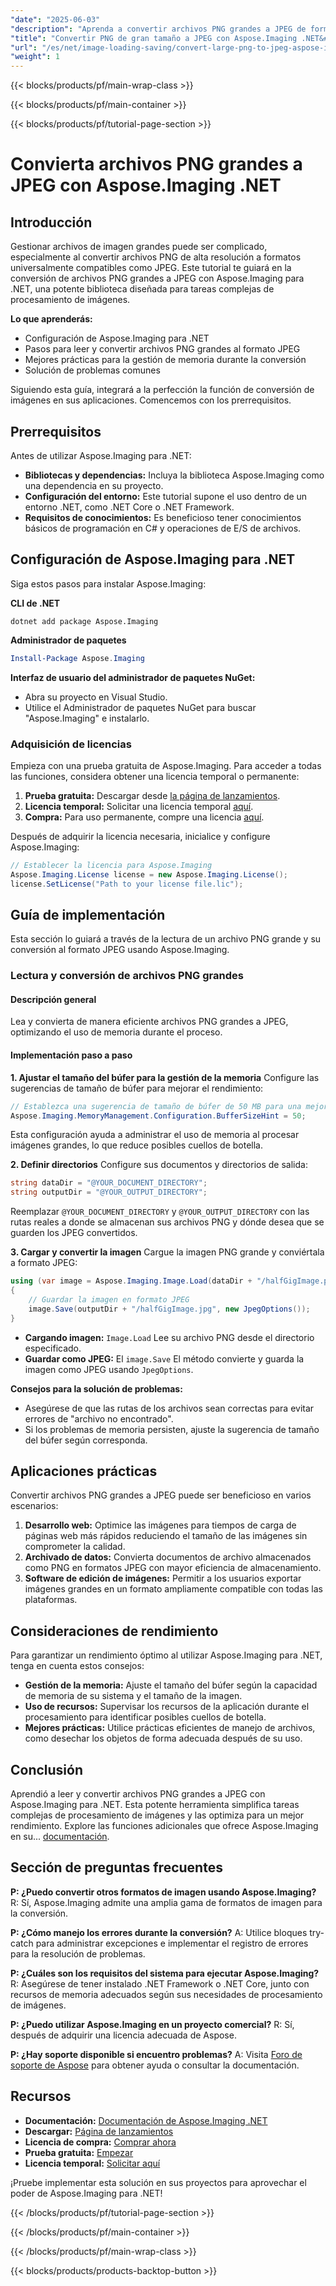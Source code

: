 ```yaml
---
"date": "2025-06-03"
"description": "Aprenda a convertir archivos PNG grandes a JPEG de forma eficiente con Aspose.Imaging para .NET. Esta guía abarca la configuración, la implementación y las prácticas recomendadas."
"title": "Convertir PNG de gran tamaño a JPEG con Aspose.Imaging .NET&#58; guía paso a paso"
"url": "/es/net/image-loading-saving/convert-large-png-to-jpeg-aspose-imaging-dotnet/"
"weight": 1
---
```


{{< blocks/products/pf/main-wrap-class >}}

{{< blocks/products/pf/main-container >}}

{{< blocks/products/pf/tutorial-page-section >}}
# Convierta archivos PNG grandes a JPEG con Aspose.Imaging .NET

## Introducción
Gestionar archivos de imagen grandes puede ser complicado, especialmente al convertir archivos PNG de alta resolución a formatos universalmente compatibles como JPEG. Este tutorial te guiará en la conversión de archivos PNG grandes a JPEG con Aspose.Imaging para .NET, una potente biblioteca diseñada para tareas complejas de procesamiento de imágenes.

**Lo que aprenderás:**
- Configuración de Aspose.Imaging para .NET
- Pasos para leer y convertir archivos PNG grandes al formato JPEG
- Mejores prácticas para la gestión de memoria durante la conversión
- Solución de problemas comunes

Siguiendo esta guía, integrará a la perfección la función de conversión de imágenes en sus aplicaciones. Comencemos con los prerrequisitos.

## Prerrequisitos
Antes de utilizar Aspose.Imaging para .NET:

- **Bibliotecas y dependencias:** Incluya la biblioteca Aspose.Imaging como una dependencia en su proyecto.
- **Configuración del entorno:** Este tutorial supone el uso dentro de un entorno .NET, como .NET Core o .NET Framework.
- **Requisitos de conocimientos:** Es beneficioso tener conocimientos básicos de programación en C# y operaciones de E/S de archivos.

## Configuración de Aspose.Imaging para .NET
Siga estos pasos para instalar Aspose.Imaging:

**CLI de .NET**
```shell
dotnet add package Aspose.Imaging
```

**Administrador de paquetes**
```powershell
Install-Package Aspose.Imaging
```

**Interfaz de usuario del administrador de paquetes NuGet:**
- Abra su proyecto en Visual Studio.
- Utilice el Administrador de paquetes NuGet para buscar "Aspose.Imaging" e instalarlo.

### Adquisición de licencias
Empieza con una prueba gratuita de Aspose.Imaging. Para acceder a todas las funciones, considera obtener una licencia temporal o permanente:

1. **Prueba gratuita:** Descargar desde [la página de lanzamientos](https://releases.aspose.com/imaging/net/).
2. **Licencia temporal:** Solicitar una licencia temporal [aquí](https://purchase.aspose.com/temporary-license/).
3. **Compra:** Para uso permanente, compre una licencia [aquí](https://purchase.aspose.com/buy).

Después de adquirir la licencia necesaria, inicialice y configure Aspose.Imaging:
```csharp
// Establecer la licencia para Aspose.Imaging
Aspose.Imaging.License license = new Aspose.Imaging.License();
license.SetLicense("Path to your license file.lic");
```

## Guía de implementación
Esta sección lo guiará a través de la lectura de un archivo PNG grande y su conversión al formato JPEG usando Aspose.Imaging.

### Lectura y conversión de archivos PNG grandes
#### Descripción general
Lea y convierta de manera eficiente archivos PNG grandes a JPEG, optimizando el uso de memoria durante el proceso.

#### Implementación paso a paso
**1. Ajustar el tamaño del búfer para la gestión de la memoria**
Configure las sugerencias de tamaño de búfer para mejorar el rendimiento:
```csharp
// Establezca una sugerencia de tamaño de búfer de 50 MB para una mejor gestión de la memoria
Aspose.Imaging.MemoryManagement.Configuration.BufferSizeHint = 50;
```
Esta configuración ayuda a administrar el uso de memoria al procesar imágenes grandes, lo que reduce posibles cuellos de botella.

**2. Definir directorios**
Configure sus documentos y directorios de salida:
```csharp
string dataDir = "@YOUR_DOCUMENT_DIRECTORY";
string outputDir = "@YOUR_OUTPUT_DIRECTORY";
```
Reemplazar `@YOUR_DOCUMENT_DIRECTORY` y `@YOUR_OUTPUT_DIRECTORY` con las rutas reales a donde se almacenan sus archivos PNG y dónde desea que se guarden los JPEG convertidos.

**3. Cargar y convertir la imagen**
Cargue la imagen PNG grande y conviértala a formato JPEG:
```csharp
using (var image = Aspose.Imaging.Image.Load(dataDir + "/halfGigImage.png"))
{
    // Guardar la imagen en formato JPEG
    image.Save(outputDir + "/halfGigImage.jpg", new JpegOptions());
}
```
- **Cargando imagen:** `Image.Load` Lee su archivo PNG desde el directorio especificado.
- **Guardar como JPEG:** El `image.Save` El método convierte y guarda la imagen como JPEG usando `JpegOptions`.

**Consejos para la solución de problemas:**
- Asegúrese de que las rutas de los archivos sean correctas para evitar errores de "archivo no encontrado".
- Si los problemas de memoria persisten, ajuste la sugerencia de tamaño del búfer según corresponda.

## Aplicaciones prácticas
Convertir archivos PNG grandes a JPEG puede ser beneficioso en varios escenarios:
1. **Desarrollo web:** Optimice las imágenes para tiempos de carga de páginas web más rápidos reduciendo el tamaño de las imágenes sin comprometer la calidad.
2. **Archivado de datos:** Convierta documentos de archivo almacenados como PNG en formatos JPEG con mayor eficiencia de almacenamiento.
3. **Software de edición de imágenes:** Permitir a los usuarios exportar imágenes grandes en un formato ampliamente compatible con todas las plataformas.

## Consideraciones de rendimiento
Para garantizar un rendimiento óptimo al utilizar Aspose.Imaging para .NET, tenga en cuenta estos consejos:
- **Gestión de la memoria:** Ajuste el tamaño del búfer según la capacidad de memoria de su sistema y el tamaño de la imagen.
- **Uso de recursos:** Supervisar los recursos de la aplicación durante el procesamiento para identificar posibles cuellos de botella.
- **Mejores prácticas:** Utilice prácticas eficientes de manejo de archivos, como desechar los objetos de forma adecuada después de su uso.

## Conclusión
Aprendió a leer y convertir archivos PNG grandes a JPEG con Aspose.Imaging para .NET. Esta potente herramienta simplifica tareas complejas de procesamiento de imágenes y las optimiza para un mejor rendimiento. Explore las funciones adicionales que ofrece Aspose.Imaging en su... [documentación](https://reference.aspose.com/imaging/net/).

## Sección de preguntas frecuentes
**P: ¿Puedo convertir otros formatos de imagen usando Aspose.Imaging?**
R: Sí, Aspose.Imaging admite una amplia gama de formatos de imagen para la conversión.

**P: ¿Cómo manejo los errores durante la conversión?**
A: Utilice bloques try-catch para administrar excepciones e implementar el registro de errores para la resolución de problemas.

**P: ¿Cuáles son los requisitos del sistema para ejecutar Aspose.Imaging?**
R: Asegúrese de tener instalado .NET Framework o .NET Core, junto con recursos de memoria adecuados según sus necesidades de procesamiento de imágenes.

**P: ¿Puedo utilizar Aspose.Imaging en un proyecto comercial?**
R: Sí, después de adquirir una licencia adecuada de Aspose.

**P: ¿Hay soporte disponible si encuentro problemas?**
A: Visita [Foro de soporte de Aspose](https://forum.aspose.com/c/imaging/10) para obtener ayuda o consultar la documentación.

## Recursos
- **Documentación:** [Documentación de Aspose.Imaging .NET](https://reference.aspose.com/imaging/net/)
- **Descargar:** [Página de lanzamientos](https://releases.aspose.com/imaging/net/)
- **Licencia de compra:** [Comprar ahora](https://purchase.aspose.com/buy)
- **Prueba gratuita:** [Empezar](https://releases.aspose.com/imaging/net/)
- **Licencia temporal:** [Solicitar aquí](https://purchase.aspose.com/temporary-license/)

¡Pruebe implementar esta solución en sus proyectos para aprovechar el poder de Aspose.Imaging para .NET!

{{< /blocks/products/pf/tutorial-page-section >}}

{{< /blocks/products/pf/main-container >}}

{{< /blocks/products/pf/main-wrap-class >}}

{{< blocks/products/products-backtop-button >}}